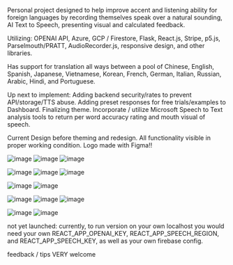 Personal project designed to help improve accent and listening ability for foreign languages by recording themselves speak over a natural sounding, AI Text to Speech, presenting visual and calculated feedback. 

Utilizing: OPENAI API, Azure, GCP / Firestore, Flask, React.js, Stripe, p5.js, Parselmouth/PRATT, AudioRecorder.js, responsive design, and other libraries.

Has support for translation all ways between a pool of Chinese, English, Spanish, Japanese, Vietnamese, Korean, French, German, Italian, Russian, Arabic, Hindi, and Portuguese. 

Up next to implement: Adding backend security/rates to prevent API/storage/TTS abuse. Adding preset responses for free trials/examples to Dashboard. Finalizing theme. Incorporate / utilize Microsoft Speech to Text analysis tools to return per word accuracy rating and mouth visual of speech.

Current Design before theming and redesign. All functionality visible in proper working condition. Logo made with Figma!!

![image](https://github.com/shanemion/MimicSpeech/assets/110140524/f1d4c157-246d-4898-9be2-de90ae2fcb2b)
![image](https://github.com/shanemion/MimicSpeech/assets/110140524/61ccf5d0-9118-4b21-9a60-605bee9df301)
![image](https://github.com/shanemion/MimicSpeech/assets/110140524/cb04c353-3843-465f-9e75-c5587c9f4bb4)


![image](https://github.com/shanemion/MimicSpeech/assets/110140524/7cca574d-5fcb-46e5-8e4c-6f839b1c367c)
![image](https://github.com/shanemion/MimicSpeech/assets/110140524/9a4b4a13-c80a-49e1-bc6c-a0227693ce84)
![image](https://github.com/shanemion/MimicSpeech/assets/110140524/b44089c9-a0ee-4bbf-9b2c-1c9dfa3bccd3)

![image](https://github.com/shanemion/MimicSpeech/assets/110140524/0e003b1b-30af-4a47-a996-74b784ebfa39)
![image](https://github.com/shanemion/MimicSpeech/assets/110140524/a88e3520-aa56-47c5-9500-46b509d18720)

![image](https://github.com/shanemion/MimicSpeech/assets/110140524/f4dd6f84-60c8-4913-a93f-62594b62c761)
![image](https://github.com/shanemion/MimicSpeech/assets/110140524/f6b17432-f9ac-4fb4-abb1-cac18a9f6e82)
![image](https://github.com/shanemion/MimicSpeech/assets/110140524/7cb1ca8b-0ca3-4c7e-bbf0-4044598200dc)

![image](https://github.com/shanemion/MimicSpeech/assets/110140524/a59541cf-c9b8-4602-87f8-6b578505a959)
![image](https://github.com/shanemion/MimicSpeech/assets/110140524/2c69dea7-42d1-426f-b2ec-4ea8970bef98)



not yet launched: currently, to run version on your own localhost you would need your own REACT_APP_OPENAI_KEY, REACT_APP_SPEECH_REGION, and REACT_APP_SPEECH_KEY, as well as your own firebase config.

feedback / tips VERY welcome
